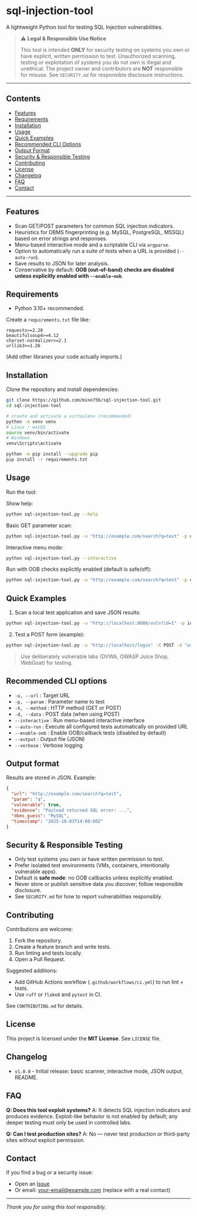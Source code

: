 # sql-injection-tool

A lightweight Python tool for testing SQL Injection vulnerabilities.

> ⚠️ **Legal & Responsible Use Notice**
>
> This tool is intended **ONLY** for security testing on systems you own or have explicit, written permission to test. Unauthorized scanning, testing or exploitation of systems you do not own is illegal and unethical. The project owner and contributors are **NOT** responsible for misuse. See `SECURITY.md` for responsible disclosure instructions.

---

## Contents

* [Features](#features)
* [Requirements](#requirements)
* [Installation](#installation)
* [Usage](#usage)
* [Quick Examples](#quick-examples)
* [Recommended CLI Options](#recommended-cli-options)
* [Output Format](#output-format)
* [Security & Responsible Testing](#security--responsible-testing)
* [Contributing](#contributing)
* [License](#license)
* [Changelog](#changelog)
* [FAQ](#faq)
* [Contact](#contact)

---

## Features

* Scan GET/POST parameters for common SQL injection indicators.
* Heuristics for DBMS fingerprinting (e.g. MySQL, PostgreSQL, MSSQL) based on error strings and responses.
* Menu-based interactive mode and a scriptable CLI via `argparse`.
* Option to automatically run a suite of tests when a URL is provided (`--auto-run`).
* Save results to JSON for later analysis.
* Conservative by default: **OOB (out-of-band) checks are disabled unless explicitly enabled with `--enable-oob`**.

## Requirements

* Python 3.10+ recommended.

Create a `requirements.txt` file like:

```
requests>=2.28
beautifulsoup4>=4.12
charset-normalizer>=2.1
urllib3>=1.26
```

(Add other libraries your code actually imports.)

## Installation

Clone the repository and install dependencies:

```bash
git clone https://github.com/mino756/sql-injection-tool.git
cd sql-injection-tool

# create and activate a virtualenv (recommended)
python -m venv venv
# Linux / macOS
source venv/bin/activate
# Windows
venv\Scripts\activate

python -m pip install --upgrade pip
pip install -r requirements.txt
```

## Usage

Run the tool:

Show help:

```bash
python sql-injection-tool.py --help
```

Basic GET parameter scan:

```bash
python sql-injection-tool.py -u "http://example.com/search?q=test" -p q --output results.json
```

Interactive menu mode:

```bash
python sql-injection-tool.py --interactive
```

Run with OOB checks explicitly enabled (default is safe/off):

```bash
python sql-injection-tool.py -u "http://example.com/search?q=test" -p q --enable-oob
```

## Quick Examples

1. Scan a local test application and save JSON results:

```bash
python sql-injection-tool.py -u "http://localhost:8080/vuln?id=1" -p id --output out.json
```

2. Test a POST form (example):

```bash
python sql-injection-tool.py -u "http://localhost/login" -X POST -d "username=admin&password=pass" -p username
```

> Use deliberately vulnerable labs (DVWA, OWASP Juice Shop, WebGoat) for testing.

## Recommended CLI options

* `-u, --url` : Target URL
* `-p, --param` : Parameter name to test
* `-X, --method` : HTTP method (GET or POST)
* `-d, --data` : POST data (when using POST)
* `--interactive` : Run menu-based interactive interface
* `--auto-run` : Execute all configured tests automatically on provided URL
* `--enable-oob` : Enable OOB/callback tests (disabled by default)
* `--output` : Output file (JSON)
* `--verbose` : Verbose logging

## Output format

Results are stored in JSON. Example:

```json
{
  "url": "http://example.com/search?q=test",
  "param": "q",
  "vulnerable": true,
  "evidence": "Payload returned SQL error: ...",
  "dbms_guess": "MySQL",
  "timestamp": "2025-10-03T14:00:00Z"
}
```

## Security & Responsible Testing

* Only test systems you own or have written permission to test.
* Prefer isolated test environments (VMs, containers, intentionally vulnerable apps).
* Default is **safe mode**: no OOB callbacks unless explicitly enabled.
* Never store or publish sensitive data you discover; follow responsible disclosure.
* See `SECURITY.md` for how to report vulnerabilities responsibly.

## Contributing

Contributions are welcome:

1. Fork the repository.
2. Create a feature branch and write tests.
3. Run linting and tests locally.
4. Open a Pull Request.

Suggested additions:

* Add GitHub Actions workflow (`.github/workflows/ci.yml`) to run lint + tests.
* Use `ruff` or `flake8` and `pytest` in CI.

See `CONTRIBUTING.md` for details.

## License

This project is licensed under the **MIT License**. See `LICENSE` file.

## Changelog

* `v1.0.0` - Initial release: basic scanner, interactive mode, JSON output, README.

## FAQ

**Q: Does this tool exploit systems?**
A: It detects SQL injection indicators and produces evidence. Exploit-like behavior is not enabled by default; any deeper testing must only be used in controlled labs.

**Q: Can I test production sites?**
A: No — never test production or third-party sites without explicit permission.

## Contact

If you find a bug or a security issue:

* Open an [Issue](https://github.com/mino756/sql-injection-tool/issues)
* Or email: [your-email@example.com](mailto:your-email@example.com) (replace with a real contact)

---

*Thank you for using this tool responsibly.*

